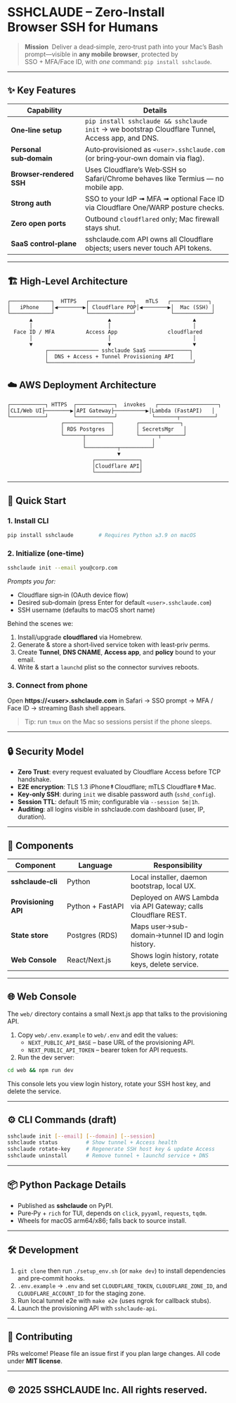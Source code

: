 # **SSHCLAUDE** – Zero‑Install Browser SSH for Humans

> **Mission**  Deliver a dead‑simple, zero‑trust path into your Mac’s Bash prompt—visible in **any mobile browser**, protected by SSO + MFA/Face ID, with *one* command: `pip install sshclaude`.

---

## ✨ Key Features

| Capability               | Details                                                                                          |
| ------------------------ | ------------------------------------------------------------------------------------------------ |
| **One‑line setup**       | `pip install sshclaude && sshclaude init` → we bootstrap Cloudflare Tunnel, Access app, and DNS. |
| **Personal sub‑domain**  | Auto‑provisioned as `<user>.sshclaude.com` (or bring‑your‑own domain via flag).                  |
| **Browser‑rendered SSH** | Uses Cloudflare’s Web‑SSH so Safari/Chrome behaves like Termius — no mobile app.                 |
| **Strong auth**          | SSO to your IdP ➟ MFA ➟ optional Face ID via Cloudflare One/WARP posture checks.                 |
| **Zero open ports**      | Outbound `cloudflared` only; Mac firewall stays shut.                                            |
| **SaaS control‑plane**   | sshclaude.com API owns all Cloudflare objects; users never touch API tokens.                     |

---

## 🏗 High‑Level Architecture

```text
┌─────────────┐  HTTPS   ┌──────────────┐   mTLS   ┌────────────┐
│   iPhone    │◀────────▶│ Cloudflare POP│◀────────▶│  Mac (SSH) │
└─────────────┘          └──────────────┘           └────────────┘
       ▲                        ▲                          ▲
       │                        │                          │
  Face ID / MFA          Access App                cloudflared
       │                        │                          │
       ▼                        ▼                          ▼
            ┌──────────────── sshclaude SaaS ─────────────┐
            │  DNS + Access + Tunnel Provisioning API     │
            └──────────────────────────────────────────────┘
```

## ☁️ AWS Deployment Architecture

```text
┌───────────┐ HTTPS  ┌────────────┐  invokes   ┌───────────────────┐
│CLI/Web UI├────────▶│API Gateway├──────────▶│Lambda (FastAPI)   │
└───────────┘        └────────────┘           └───────┬───────────┘
                 ┌───────────────┐       ┌─────────────┐
                 │ RDS Postgres  │       │ SecretsMgr   │
                 └──────┬────────┘       └──────┬───────┘
                        │                     │
                        └──────────┬──────────┘
                                   ▼
                           ┌──────────────┐
                           │Cloudflare API│
                           └──────────────┘
```

---

## 🚀 Quick Start

### 1. Install CLI

```bash
pip install sshclaude        # Requires Python ≥3.9 on macOS
```

### 2. Initialize (one‑time)

```bash
sshclaude init --email you@corp.com
```

*Prompts you for:*

* Cloudflare sign‑in (OAuth device flow)
* Desired sub‑domain (press Enter for default `<user>.sshclaude.com`)
* SSH username (defaults to macOS short name)

Behind the scenes we:

1. Install/upgrade **cloudflared** via Homebrew.
2. Generate & store a short‑lived service token with least‑priv perms.
3. Create **Tunnel**, **DNS CNAME**, **Access app**, and **policy** bound to your email.
4. Write & start a `launchd` plist so the connector survives reboots.

### 3. Connect from phone

Open **https\://\<user>.sshclaude.com** in Safari → SSO prompt → MFA / Face ID → streaming Bash shell appears.

> Tip: run `tmux` on the Mac so sessions persist if the phone sleeps.

---

## 🔒 Security Model

* **Zero Trust**: every request evaluated by Cloudflare Access before TCP handshake.
* **E2E encryption**: TLS 1.3 iPhone↟Cloudflare; mTLS Cloudflare↟Mac.
* **Key‑only SSH**: during `init` we disable password auth (`sshd_config`).
* **Session TTL**: default 15 min; configurable via `--session 5m|1h`.
* **Auditing**: all logins visible in sshclaude.com dashboard (user, IP, duration).

---

## 🧩 Components

| Component            | Language      | Responsibility                                    |
| -------------------- | ------------- | ------------------------------------------------- |
| **sshclaude‑cli**    | Python        | Local installer, daemon bootstrap, local UX.      |
| **Provisioning API** | Python + FastAPI | Deployed on AWS Lambda via API Gateway; calls Cloudflare REST.    |
| **State store**      | Postgres (RDS) | Maps user→sub-domain→tunnel ID and login history. |
| **Web Console**      | React/Next.js | Shows login history, rotate keys, delete service. |

---

## 🌐 Web Console

The `web/` directory contains a small Next.js app that talks to the provisioning API.

1. Copy `web/.env.example` to `web/.env` and edit the values:
   - `NEXT_PUBLIC_API_BASE` – base URL of the provisioning API.
   - `NEXT_PUBLIC_API_TOKEN` – bearer token for API requests.
2. Run the dev server:

```bash
cd web && npm run dev
```

This console lets you view login history, rotate your SSH host key, and delete the service.

---

## ⚙️ CLI Commands (draft)

```bash
sshclaude init [--email] [--domain] [--session]
sshclaude status         # Show tunnel + Access health
sshclaude rotate-key     # Regenerate SSH host key & update Access
sshclaude uninstall      # Remove tunnel + launchd service + DNS
```

---

## 📦 Python Package Details

* Published as **sshclaude** on PyPI.
* Pure‑Py + `rich` for TUI, depends on `click`, `pyyaml`, `requests`, `tqdm`.
* Wheels for macOS arm64/x86; falls back to source install.

---

## 🛠 Development

1. `git clone` then run `./setup_env.sh` (or `make dev`) to install dependencies and pre‑commit hooks.
2. `.env.example` → `.env` and set `CLOUDFLARE_TOKEN`, `CLOUDFLARE_ZONE_ID`, and `CLOUDFLARE_ACCOUNT_ID` for the staging zone.
3. Run local tunnel e2e with `make e2e` (uses ngrok for callback stubs).
4. Launch the provisioning API with `sshclaude-api`.

---

## 🤝 Contributing

PRs welcome! Please file an issue first if you plan large changes.  All code under **MIT license**.

---

## © 2025 **SSHCLAUDE Inc.**  All rights reserved.
